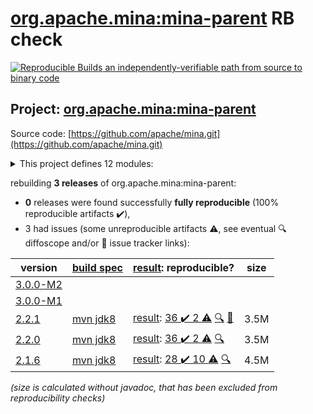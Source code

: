 [org.apache.mina:mina-parent](https://central.sonatype.com/artifact/org.apache.mina/mina-parent/2.2.1/versions) RB check
=======

[![Reproducible Builds](https://reproducible-builds.org/images/logos/rb.svg) an independently-verifiable path from source to binary code](https://reproducible-builds.org/)

## Project: [org.apache.mina:mina-parent](https://central.sonatype.com/artifact/org.apache.mina/mina-parent/2.2.1/versions)

Source code: [https://github.com/apache/mina.git](https://github.com/apache/mina.git)

<details><summary>This project defines 12 modules:</summary>

* [org.apache.mina:mina-core](https://central.sonatype.com/artifact/org.apache.mina/mina-core/2.2.1)
* [org.apache.mina:mina-example](https://central.sonatype.com/artifact/org.apache.mina/mina-example/2.2.1)
* [org.apache.mina:mina-filter-compression](https://central.sonatype.com/artifact/org.apache.mina/mina-filter-compression/2.2.1)
* [org.apache.mina:mina-http](https://central.sonatype.com/artifact/org.apache.mina/mina-http/2.2.1)
* [org.apache.mina:mina-integration-beans](https://central.sonatype.com/artifact/org.apache.mina/mina-integration-beans/2.2.1)
* [org.apache.mina:mina-integration-jmx](https://central.sonatype.com/artifact/org.apache.mina/mina-integration-jmx/2.2.1)
* [org.apache.mina:mina-integration-ognl](https://central.sonatype.com/artifact/org.apache.mina/mina-integration-ognl/2.2.1)
* [org.apache.mina:mina-integration-xbean](https://central.sonatype.com/artifact/org.apache.mina/mina-integration-xbean/2.2.1)
* [org.apache.mina:mina-legal](https://central.sonatype.com/artifact/org.apache.mina/mina-legal/2.2.1)
* [org.apache.mina:mina-parent](https://central.sonatype.com/artifact/org.apache.mina/mina-parent/2.2.1)
* [org.apache.mina:mina-statemachine](https://central.sonatype.com/artifact/org.apache.mina/mina-statemachine/2.2.1)
* [org.apache.mina:mina-transport-apr](https://central.sonatype.com/artifact/org.apache.mina/mina-transport-apr/2.2.1)
</details>

rebuilding **3 releases** of org.apache.mina:mina-parent:
- **0** releases were found successfully **fully reproducible** (100% reproducible artifacts :heavy_check_mark:),
- 3 had issues (some unreproducible artifacts :warning:, see eventual :mag: diffoscope and/or :memo: issue tracker links):

| version | [build spec](/BUILDSPEC.md) | [result](https://reproducible-builds.org/docs/jvm/): reproducible? | size |
| -- | --------- | ------ | -- |
| [3.0.0-M2](https://central.sonatype.com/artifact/org.apache.mina/mina-parent/3.0.0-M2/pom) | | | |
| [3.0.0-M1](https://central.sonatype.com/artifact/org.apache.mina/mina-parent/3.0.0-M1/pom) | | | |
| [2.2.1](https://central.sonatype.com/artifact/org.apache.mina/mina-parent/2.2.1/pom) | [mvn jdk8](mina-2.2.1.buildspec) | [result](mina-parent-2.2.1.buildinfo): [36 :heavy_check_mark:  2 :warning:](mina-parent-2.2.1.buildcompare) [:mag:](mina-parent-2.2.1.diffoscope) [:memo:](https://github.com/jvm-repo-rebuild/reproducible-central/issues/84) | 3.5M |
| [2.2.0](https://central.sonatype.com/artifact/org.apache.mina/mina-parent/2.2.0/pom) | [mvn jdk8](mina-2.2.0.buildspec) | [result](mina-parent-2.2.0.buildinfo): [36 :heavy_check_mark:  2 :warning:](mina-parent-2.2.0.buildcompare) [:mag:](mina-parent-2.2.0.diffoscope) | 3.5M |
| [2.1.6](https://central.sonatype.com/artifact/org.apache.mina/mina-parent/2.1.6/pom) | [mvn jdk8](mina-2.1.6.buildspec) | [result](mina-parent-2.1.6.buildinfo): [28 :heavy_check_mark:  10 :warning:](mina-parent-2.1.6.buildcompare) [:mag:](mina-parent-2.1.6.diffoscope) | 4.5M |

<i>(size is calculated without javadoc, that has been excluded from reproducibility checks)</i>
